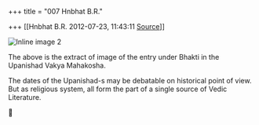 +++
title = "007 Hnbhat B.R."

+++
[[Hnbhat B.R.	2012-07-23, 11:43:11 [Source](https://groups.google.com/g/bvparishat/c/z6lLHKHIX9g)]]



![Inline image 2](https://groups.google.com/group/bvparishat/attach/97b8112f4ab992ec/image.png?part=0.1)

  

The above is the extract of image of the entry under Bhakti in the Upanishad Vakya Mahakosha.

  

The dates of the Upanishad-s may be debatable on historical point of view. But as religious system, all form the part of a single source of Vedic Literature.



